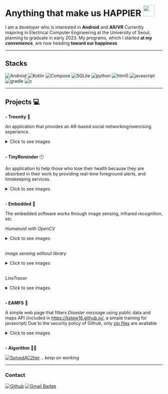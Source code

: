 
# Anything that make us HAPPIER <img src="https://thumbs.gfycat.com/HiddenSickClingfish-size_restricted.gif" width="35px" height="35x">

I am a developer who is interested in **Android** and **AR/VR**
Currently majoring in Electrical Computer Engineering at the University of Seoul, planning to graduate in early 2023.
My programs, which I started **at my convenience**, are now heading **toward our happiness**

***

## Stacks

![Android](https://img.shields.io/badge/Android-3DDC84?flat&logo=android&logoColor=white)
![Kotlin](https://img.shields.io/badge/Kotlin-7F52FF?flat&logo=kotlin&logoColor=white)
![Compose](https://img.shields.io/badge/compose-4285F4?flat&logo=jetpack&compose&logoColor=white)
![SQLite](https://img.shields.io/badge/sqLite-003B57?flat&logo=sqLite&logoColor=white)
![python](https://img.shields.io/badge/python-3776AB?flat&logo=python&logoColor=white)
![html5](https://img.shields.io/badge/html5-E34F26?flat&logo=html5&logoColor=white)
![javascript](https://img.shields.io/badge/javavscript-F7DF1E?flat&logo=javascript&logoColor=white)
![gradle](https://img.shields.io/badge/gradle-02303A?flat&logo=gradle&logoColor=white)
![c](https://img.shields.io/badge/C-A8B9CC?flat&logo=C&logoColor=white)

***

## Projects 💻

**- Treenity** 🌲

An application that provides an AR-based social networking/exercising experience.

<details>
<summary>Click to see images</summary>

![treenity](/images/combined_treenity.gif)

[For more information](https://github.com/Setana-GDSCUOS/treenity-android)

</details>&nbsp;

**- TinyReminder** 🕛

An application to help those who lose their health because they are absorbed in their work by providing real-time foreground alerts, and timekeeping services.
<details>
<summary>Click to see images</summary>
![tinryreminder](/images/tiny_reminder.png)
</details>&nbsp;

**- Embedded** 🦾

The embedded software works through image sensing, infrared recognition, etc

*Humanoid with OpenCV*

<details>
<summary>Click to see images</summary>

![humanoid](/images/humanoid.gif)
</details>&nbsp;

*image sensing without library*

<details>
<summary>Click to see images</summary>

![humanoid2](/images/humanoid2.gif)
</details>&nbsp;

*LineTracer*

<details>
<summary>Click to see images</summary>

![linetracer](/images/linetracer.gif)
</details>&nbsp;

**- EAMFS** 🔔

A simple web page that filters *Disaster messag*e using public data and maps API
(included in <https://kstew16.github.io/>, a simple training for javascript)
Due to the security policy of Github, only [zip files]("https://kstew16.github.io/EAMFS/EAMFS.zip") are available
<details>
<summary>Click to see images</summary>
![eamfs](/images/eamfs.png)
</details>&nbsp;


**- Algorithm** 👨‍💻&nbsp;

[![SolvedAC2tier](http://mazassumnida.wtf/api/v2/generate_badge?boj=yeonunu)](https://solved.ac/yeonunu)
*.. keep on working*
***

### Contact

[![Github](https://img.shields.io/badge/GitHub-100000?style=for-the-badge&logo=github&logoColor=white)](https://github.com/kstew16)
[![Gmail Badge](https://img.shields.io/badge/Gmail-D14836?style=flat&logo=Gmail&logoColor=white)](mailto:kstew9916@gmail.com)
